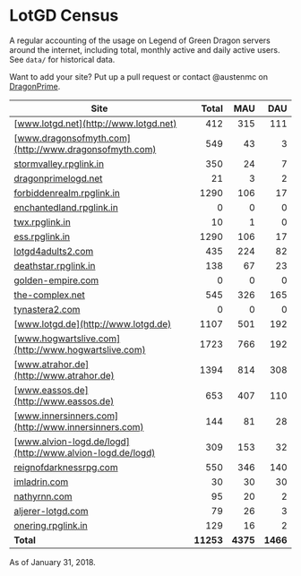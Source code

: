 # LotGD Census
A regular accounting of the usage on Legend of Green Dragon servers around the internet, including total, monthly active and daily active users. See `data/` for historical data.

Want to add your site? Put up a pull request or contact @austenmc on [DragonPrime](http://dragonprime.net).


Site | Total | MAU | DAU
--- | ---:| ---:| ---:
[www.lotgd.net](http://www.lotgd.net)|412|315|111
[www.dragonsofmyth.com](http://www.dragonsofmyth.com)|549|43|3
[stormvalley.rpglink.in](http://stormvalley.rpglink.in)|350|24|7
[dragonprimelogd.net](http://dragonprimelogd.net)|21|3|2
[forbiddenrealm.rpglink.in](http://forbiddenrealm.rpglink.in)|1290|106|17
[enchantedland.rpglink.in](http://enchantedland.rpglink.in)|0|0|0
[twx.rpglink.in](http://twx.rpglink.in)|10|1|0
[ess.rpglink.in](http://ess.rpglink.in)|1290|106|17
[lotgd4adults2.com](http://lotgd4adults2.com)|435|224|82
[deathstar.rpglink.in](http://deathstar.rpglink.in)|138|67|23
[golden-empire.com](http://golden-empire.com)|0|0|0
[the-complex.net](http://the-complex.net)|545|326|165
[tynastera2.com](http://tynastera2.com)|0|0|0
[www.lotgd.de](http://www.lotgd.de)|1107|501|192
[www.hogwartslive.com](http://www.hogwartslive.com)|1723|766|192
[www.atrahor.de](http://www.atrahor.de)|1394|814|308
[www.eassos.de](http://www.eassos.de)|653|407|110
[www.innersinners.com](http://www.innersinners.com)|144|81|28
[www.alvion-logd.de/logd](http://www.alvion-logd.de/logd)|309|153|32
[reignofdarknessrpg.com](http://reignofdarknessrpg.com)|550|346|140
[imladrin.com](http://imladrin.com)|30|30|30
[nathyrnn.com](http://nathyrnn.com)|95|20|2
[aljerer-lotgd.com](http://aljerer-lotgd.com)|79|26|3
[onering.rpglink.in](http://onering.rpglink.in)|129|16|2
**Total**|**11253**|**4375**|**1466**

As of January 31, 2018.

